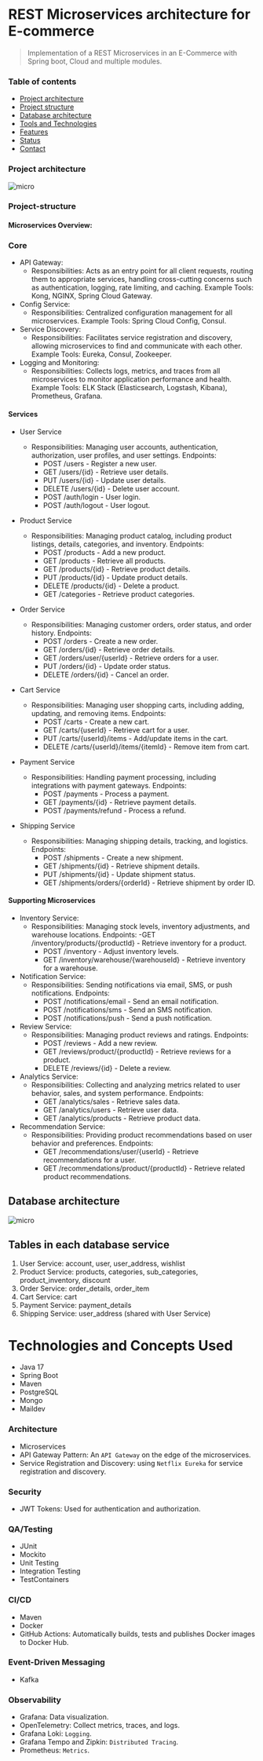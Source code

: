 # REST Microservices architecture for E-commerce

> Implementation of a REST Microservices in an E-Commerce with Spring boot, Cloud and multiple modules.

### Table of contents

- [Project architecture](#Project-architecture)
- [Project structure](#Project-structure)
- [Database architecture](#Database-architecture)
- [Tools and Technologies](#technologies)
- [Features](#features)
- [Status](#status)
- [Contact](#contact)

### Project architecture
![micro](https://github.com/ngaridennis33/E-Commerce-Micro-services/blob/main/images/architecture.png)

### Project-structure
#### Microservices Overview:
### Core

* API Gateway:
    - Responsibilities: Acts as an entry point for all client requests, routing them to appropriate services, handling
      cross-cutting concerns such as authentication, logging, rate limiting, and caching.
      Example Tools: Kong, NGINX, Spring Cloud Gateway.
* Config Service:
    - Responsibilities: Centralized configuration management for all microservices.
      Example Tools: Spring Cloud Config, Consul.
* Service Discovery:
    - Responsibilities: Facilitates service registration and discovery, allowing microservices to find and communicate
      with each other.
      Example Tools: Eureka, Consul, Zookeeper.
* Logging and Monitoring:
    - Responsibilities: Collects logs, metrics, and traces from all microservices to monitor application performance and
      health.
      Example Tools: ELK Stack (Elasticsearch, Logstash, Kibana), Prometheus, Grafana.

#### Services
* User Service
    - Responsibilities: Managing user accounts, authentication, authorization, user profiles, and user settings.
      Endpoints:
        - POST /users - Register a new user.
        - GET /users/{id} - Retrieve user details.
        - PUT /users/{id} - Update user details.
        - DELETE /users/{id} - Delete user account.
        - POST /auth/login - User login.
        - POST /auth/logout - User logout.

* Product Service
    - Responsibilities: Managing product catalog, including product listings, details, categories, and inventory.
      Endpoints:
        - POST /products - Add a new product.
        - GET /products - Retrieve all products.
        - GET /products/{id} - Retrieve product details.
        - PUT /products/{id} - Update product details.
        - DELETE /products/{id} - Delete a product.
        - GET /categories - Retrieve product categories.
* Order Service
    - Responsibilities: Managing customer orders, order status, and order history.
      Endpoints:
        - POST /orders - Create a new order.
        - GET /orders/{id} - Retrieve order details.
        - GET /orders/user/{userId} - Retrieve orders for a user.
        - PUT /orders/{id} - Update order status.
        - DELETE /orders/{id} - Cancel an order.
* Cart Service
    - Responsibilities: Managing user shopping carts, including adding, updating, and removing items.
      Endpoints:
        - POST /carts - Create a new cart.
        - GET /carts/{userId} - Retrieve cart for a user.
        - PUT /carts/{userId}/items - Add/update items in the cart.
        - DELETE /carts/{userId}/items/{itemId} - Remove item from cart.
* Payment Service
    - Responsibilities: Handling payment processing, including integrations with payment gateways.
      Endpoints:
        - POST /payments - Process a payment.
        - GET /payments/{id} - Retrieve payment details.
        - POST /payments/refund - Process a refund.
* Shipping Service
    - Responsibilities: Managing shipping details, tracking, and logistics.
      Endpoints:
        - POST /shipments - Create a new shipment.
        - GET /shipments/{id} - Retrieve shipment details.
        - PUT /shipments/{id} - Update shipment status.
        - GET /shipments/orders/{orderId} - Retrieve shipment by order ID.

#### Supporting Microservices

* Inventory Service:
    - Responsibilities: Managing stock levels, inventory adjustments, and warehouse locations.
      Endpoints:
      -GET /inventory/products/{productId} - Retrieve inventory for a product.
        - POST /inventory - Adjust inventory levels.
        - GET /inventory/warehouse/{warehouseId} - Retrieve inventory for a warehouse.
* Notification Service:
    - Responsibilities: Sending notifications via email, SMS, or push notifications.
      Endpoints:
        - POST /notifications/email - Send an email notification.
        - POST /notifications/sms - Send an SMS notification.
        - POST /notifications/push - Send a push notification.
* Review Service:
    - Responsibilities: Managing product reviews and ratings.
      Endpoints:
        - POST /reviews - Add a new review.
        - GET /reviews/product/{productId} - Retrieve reviews for a product.
        - DELETE /reviews/{id} - Delete a review.
* Analytics Service:
    - Responsibilities: Collecting and analyzing metrics related to user behavior, sales, and system performance.
      Endpoints:
        - GET /analytics/sales - Retrieve sales data.
        - GET /analytics/users - Retrieve user data.
        - GET /analytics/products - Retrieve product data.
* Recommendation Service:
    - Responsibilities: Providing product recommendations based on user behavior and preferences.
      Endpoints:
        - GET /recommendations/user/{userId} - Retrieve recommendations for a user.
        - GET /recommendations/product/{productId} - Retrieve related product recommendations.

## Database architecture

![micro](https://github.com/ngaridennis33/E-Commerce-Micro-services/blob/main/images/ER-Diagram.png)

## Tables in each database service
1. User Service: account, user, user_address, wishlist
2. Product Service:	products, categories, sub_categories, product_inventory, discount
3. Order Service: order_details, order_item
4. Cart Service: cart
5. Payment Service:	payment_details
6. Shipping Service: user_address (shared with User Service)

# Technologies and Concepts Used

- Java 17
- Spring Boot
- Maven
- PostgreSQL
- Mongo
- Maildev

### Architecture
- Microservices
- API Gateway Pattern: An `API Gateway` on the edge of the microservices.
- Service Registration and Discovery: using `Netflix Eureka` for service registration and discovery.

### Security
- JWT Tokens: Used for authentication and authorization.

### QA/Testing
- JUnit
- Mockito
- Unit Testing
- Integration Testing
- TestContainers

### CI/CD
- Maven
- Docker
- GitHub Actions: Automatically builds, tests and publishes Docker images to Docker Hub.

### Event-Driven Messaging
- Kafka

### Observability
- Grafana: Data visualization.
- OpenTelemetry: Collect metrics, traces, and logs.
- Grafana Loki: `Logging`.
- Grafana Tempo and Zipkin: `Distributed Tracing`.
- Prometheus: `Metrics`.